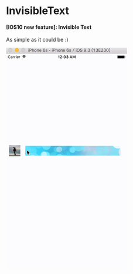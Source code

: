 # InvisibleText
<b>[IOS10 new feature]: Invisible Text</b>
<br></br>
As simple as it could be :)


<img src="https://github.com/luchengzhong/InvisibleText/blob/master/readmeImages/demo.gif" width="330">



